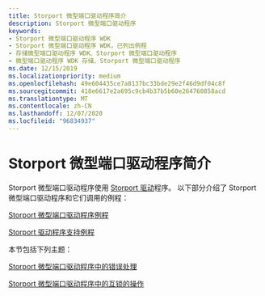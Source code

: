 ```yaml
---
title: Storport 微型端口驱动程序简介
description: Storport 微型端口驱动程序
keywords:
- Storport 微型端口驱动程序 WDK
- Storport 微型端口驱动程序 WDK，已列出例程
- 存储微型端口驱动程序 WDK、Storport 微型端口驱动程序
- 微型端口驱动程序 WDK 存储、Storport 微型端口驱动程序
ms.date: 12/15/2019
ms.localizationpriority: medium
ms.openlocfilehash: 49e604435ce7a8137bc33bde29e2f46d9df04c8f
ms.sourcegitcommit: 418e6617e2a695c9cb4b37b5b60e264760858acd
ms.translationtype: MT
ms.contentlocale: zh-CN
ms.lasthandoff: 12/07/2020
ms.locfileid: "96834937"
---
```

# <a name="introduction-to-storport-miniport-drivers"></a>Storport 微型端口驱动程序简介

Storport 微型端口驱动程序使用 [Storport 驱动](storport-driver-overview.md)程序。 以下部分介绍了 Storport 微型端口驱动程序和它们调用的例程：

[Storport 微型端口驱动程序例程](storport-miniport-driver-routines.md)

[Storport 驱动程序支持例程](storport-driver-support-routines.md)

本节包括下列主题：

[Storport 微型端口驱动程序中的错误处理](error-handling-in-storport-miniport-drivers.md)

[Storport 微型端口驱动程序中的互锁的操作](interlocked-operations-in-storport-miniport-drivers.md)
